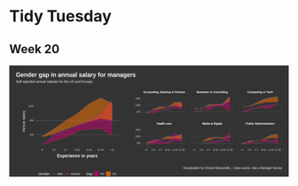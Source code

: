 
# Tidy Tuesday

## Week 20

![week20](https://github.com/vincentmanz/TidyTuesday/blob/main/2021-20/2021-01-18-Ask-a-Manager-Survey.png)
